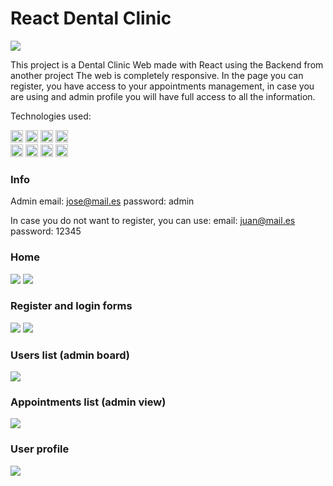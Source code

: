 # React Dental Clinic

<img src="./public/gkhbs.png"/>

This project is a Dental Clinic Web made with React using the Backend from another project
The web is completely responsive. In the page you can register, you have access to your appointments management, in case you are using and admin profile you will have full access to all the information.

Technologies used:

<img src="./public/html5.png" width="20"/>
<img src="./public/css3.png" width="20"/>
<img src="./public/javascript.png" width="20"/>
<img src="./public/redux.png" width="20"/>
<br>
<img src="./public/react.png" width="20"/>
<img src="./public/bootstrap.jfif" width="20"/>
<img src="./public/axios.png" width="20"/>
<img src="./public/express.png" width="20"/>


### Info
Admin
email: jose@mail.es
password: admin

In case you do not want to register, you can use:
email: juan@mail.es
password: 12345

### Home

<img src="./public/image_1.png"/>
<img src="./public/image_1m.png"/>

### Register and login forms

<img src="./public/image_2.png"/>
<img src="./public/image_2m.png"/>

### Users list (admin board)

<img src="./public/image_3.png"/>

### Appointments list (admin view)

<img src="./public/image_4.png"/>

### User profile

<img src="./public/image_5.png"/>
